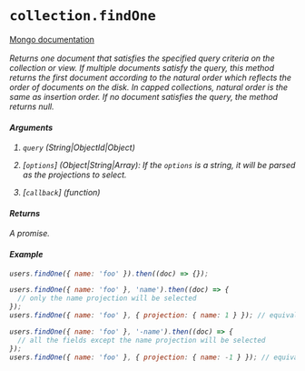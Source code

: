# `collection.findOne`

[Mongo documentation <i class="fa fa-external-link" style="position: relative; top: 2px;" />](https://mongodb.github.io/node-mongodb-native/3.2/api/Collection.html#findOne)

Returns one document that satisfies the specified query criteria on the collection or view. If multiple documents satisfy the query, this method returns the first document according to the natural order which reflects the order of documents on the disk. In capped collections, natural order is the same as insertion order. If no document satisfies the query, the method returns null.

#### Arguments

1. `query` *(String|ObjectId|Object)*

2. [`options`] *(Object|String|Array)*: If the `options` is a string, it will be parsed as the projections to select.

3. [`callback`] *(function)*

#### Returns

A promise.

#### Example

```js
users.findOne({ name: 'foo' }).then((doc) => {});
```

```js
users.findOne({ name: 'foo' }, 'name').then((doc) => {
  // only the name projection will be selected
});
users.findOne({ name: 'foo' }, { projection: { name: 1 } }); // equivalent

users.findOne({ name: 'foo' }, '-name').then((doc) => {
  // all the fields except the name projection will be selected
});
users.findOne({ name: 'foo' }, { projection: { name: -1 } }); // equivalent
```
